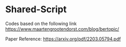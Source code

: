 # Shared-Script

Codes based on the following link
https://www.maartengrootendorst.com/blog/bertopic/

Paper Reference:
https://arxiv.org/pdf/2203.05794.pdf
